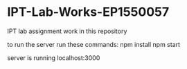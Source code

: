 # IPT-Lab-Works-EP1550057
IPT lab assignment work in this repository


to run the server run these commands:
npm install
npm start

server is running localhost:3000
